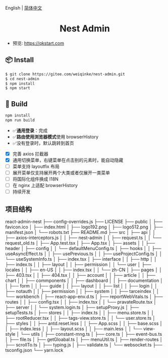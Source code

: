 English | [简体中文](./README.zh_CN.md)

<h1 align="center">Nest Admin</h1>

- 预览: https://qkstart.com

## 📦 Install

```bash
$ git clone https://gitee.com/weiqinke/nest-admin.git
$ cd nest-admin
$ npm install
$ npm start
```

## 🔨 Build

```bash
npm install
npm run build
```

- :white_check_mark:**通用登录**：完成
- :white_check_mark:**路由使用浏览器模式**使用 browserHistory
- :white_check_mark:没有登录时，默认跳转到首页
- [x] 完善 axios 拦截器
- [x] 通用切换菜单，右键菜单在点击别的元素时，能自动隐藏
- [ ] 菜单支持 layoutfix 布局
- [ ] 展开菜单仅支持展开两个大类或者仅展开一类菜单
- [ ] 将国际化组件换成 I18N
- [ ] 在 nginx 上适配 browserHistory
- [ ] 持续开发

## 项目结构
react-admin-nest
├── config-overrides.js
├── LICENSE
├── public
│   ├── favicon.ico
│   ├── index.html
│   ├── logo192.png
│   ├── logo512.png
│   ├── manifest.json
│   └── robots.txt
├── README.md
├── src
│   ├── api
│   │   ├── axios-interceptors.js
│   │   ├── nest-admin
│   │   ├── request.ts
│   │   └── request_old.ts
│   ├── App.test.tsx
│   ├── App.tsx
│   ├── assets
│   │   ├── header
│   ├── config
│   │   └── defaultMenuConfig.ts
│   ├── hooks
│   │   ├── useAsyncEffect.ts
│   │   ├── usePrevious.ts
│   │   ├── useProjectConfig.ts
│   │   └── useSystemInfo.ts
│   ├── index.tsx
│   ├── interface
│   │   ├── http
│   │   ├── index.ts
│   │   ├── layout
│   │   ├── permission
│   │   └── user
│   ├── locales
│   │   ├── en-US
│   │   ├── index.tsx
│   │   └── zh-CN
│   ├── pages
│   │   ├── 403.tsx
│   │   ├── 404.tsx
│   │   ├── account
│   │   ├── article
│   │   ├── chart
│   │   ├── commponents
│   │   ├── dashboard
│   │   ├── documentation
│   │   ├── form
│   │   ├── guide
│   │   ├── layout
│   │   ├── list
│   │   ├── login
│   │   ├── notauth
│   │   ├── permission
│   │   ├── system
│   │   ├── tarceindex
│   │   └── workbench
│   ├── react-app-env.d.ts
│   ├── reportWebVitals.ts
│   ├── routes
│   │   ├── config.tsx
│   │   ├── index.tsx
│   │   └── pravateRoute.tsx
│   ├── server
│   │   └── system.login.ts
│   ├── setupProxy.js
│   ├── setupTests.ts
│   ├── stores
│   │   ├── index.ts
│   │   ├── menu.store.ts
│   │   ├── rootReducer.tsx
│   │   ├── tags-view.store.ts
│   │   └── user.store.ts
│   ├── styles
│   │   ├── antd.reset.less
│   │   ├── App.scss
│   │   ├── base.scss
│   │   ├── index.less
│   │   ├── layout.scss
│   │   ├── main.less
│   │   └── view-style
│   └── utils
│       ├── constant-mng.ts
│       ├── core.ts
│       ├── event-bus.ts
│       ├── file.ts
│       ├── getGloabal.ts
│       ├── menuUtil.ts
│       ├── render-routes
│       ├── scrollTo.ts
│       ├── typing.js
│       ├── validate.ts
│       └── websocket.ts
├── tsconfig.json
└── yarn.lock